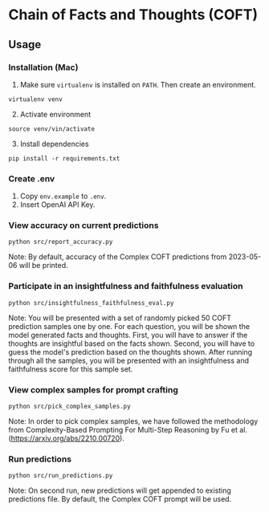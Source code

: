 # Chain of Facts and Thoughts (COFT)

## Usage
### Installation (Mac)
1. Make sure `virtualenv` is installed on `PATH`. Then create an environment.
```
virtualenv venv
```
2. Activate environment
```
source venv/vin/activate
```
3. Install dependencies
```
pip install -r requirements.txt
```

### Create .env
1. Copy `env.example` to `.env`.
2. Insert OpenAI API Key.

### View accuracy on current predictions
```
python src/report_accuracy.py
```
Note: By default, accuracy of the Complex COFT predictions from 2023-05-06 will be printed.

### Participate in an insightfulness and faithfulness evaluation
```
python src/insightfulness_faithfulness_eval.py
```
Note: You will be presented with a set of randomly picked 50 COFT prediction samples one by one. For each question, you will be shown the model generated facts and thoughts. First, you will have to answer if the thoughts are insightful based on the facts shown. Second, you will have to guess the model's prediction based on the thoughts shown. After running through all the samples, you will be presented with an insightfulness and faithfulness score for this sample set.

### View complex samples for prompt crafting
```
python src/pick_complex_samples.py
```
Note: In order to pick complex samples, we have followed the methodology from Complexity-Based Prompting For Multi-Step Reasoning by Fu et al. (https://arxiv.org/abs/2210.00720).

### Run predictions
```
python src/run_predictions.py
```
Note: On second run, new predictions will get appended to existing predictions file. By default, the Complex COFT prompt will be used.
